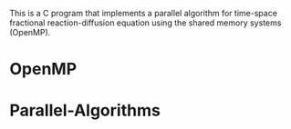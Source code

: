 This is a C program that implements a parallel algorithm for time-space fractional reaction-diffusion equation using the shared memory systems (OpenMP).
# OpenMP
# Parallel-Algorithms
